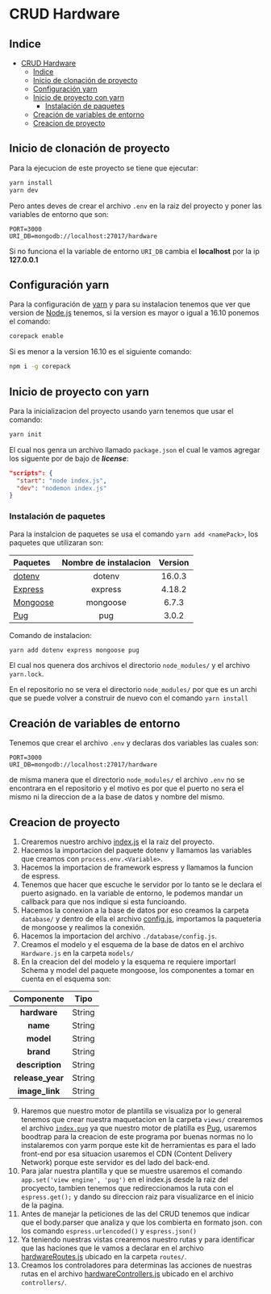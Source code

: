 # CRUD Hardware 

## Indice

- [CRUD Hardware](#crud-hardware)
  - [Indice](#indice)
  - [Inicio de clonación de proyecto](#inicio-de-clonación-de-proyecto)
  - [Configuración yarn](#configuración-yarn)
  - [Inicio de proyecto con yarn](#inicio-de-proyecto-con-yarn)
    - [Instalación de paquetes](#instalación-de-paquetes)
  - [Creación de variables de entorno](#creación-de-variables-de-entorno)
  - [Creacion de proyecto](#creacion-de-proyecto)

## Inicio de clonación de proyecto
Para la ejecucion de este proyecto se tiene que ejecutar:

```sh
yarn install
yarn dev
```

Pero antes deves de crear el archivo `.env` en la raiz del proyecto y poner las variables de entorno que son:

```env
PORT=3000
URI_DB=mongodb://localhost:27017/hardware
```

Si no funciona el la variable de entorno `URI_DB` cambia el **localhost** por la ip **127.0.0.1**

## Configuración yarn

Para la configuración de [yarn](https://yarnpkg.com/) y para su instalacion tenemos que ver que version de [Node.js](https://nodejs.org/) tenemos, si la version es mayor o igual a 16.10 ponemos el comando:

```sh
corepack enable
``` 

Si es menor a la version 16.10 es el siguiente comando:

```sh
npm i -g corepack
```

## Inicio de proyecto con yarn 

Para la inicializacion del proyecto usando yarn tenemos que usar el comando:

```sh
yarn init
```

El cual nos genra un archivo llamado `package.json` el cual le vamos agregar los siguente por de bajo de **_license_**:

```json
"scripts": {
  "start": "node index.js",
  "dev": "nodemon index.js"
}
```

### Instalación de paquetes

Para la instalcion de paquetes se usa el comando `yarn add <namePack>`, los paquetes que utilizaran son:

|Paquetes|Nombre de instalacion|Version|
|:---- |:----:|:----:|
|[dotenv](https://github.com/motdotla/dotenv)|dotenv|16.0.3|
|[Express](http://expressjs.com/)|express|4.18.2|
|[Mongoose](https://mongoosejs.com/)|mongoose|6.7.3|
|[Pug](https://pugjs.org/api/getting-started.html)|pug|3.0.2|

Comando de instalacion:

```sh
yarn add dotenv express mongoose pug
```
El cual nos quenera dos archivos el directorio `node_modules/` y el archivo `yarn.lock`.

En el repositorio no se vera el directorio `node_modules/` por que es un archi que se puede volver a construir de nuevo con el comando `yarn install` 

## Creación de variables de entorno

Tenemos que crear el archivo `.env` y declaras dos variables las cuales son:

```env
PORT=3000
URI_DB=mongodb://localhost:27017/hardware
```
de misma manera que el directorio `node_modules/` el archivo `.env` no se encontrara en el repositorio y el motivo es por que el puerto no sera el mismo ni la direccion de a la base de datos y nombre del mismo.

## Creacion de proyecto

1. Crearemos nuestro archivo [index.js](./index.js) el la raiz del proyecto.
2. Hacemos la importacion del paquete dotenv y llamamos las variables que creamos con `process.env.<Variable>`.
3. Hacemos la importacion de framework espress y llamamos la funcion de espress.
4. Tenemos que hacer que escuche le servidor por lo tanto se le declara el puerto asignado. en la variable de entorno, le podemos mandar un callback para que nos indique si esta funcioando.
5. Hacemos la conexion a la base de datos por eso creamos la carpeta `database/` y dentro de ella el archivo [config.js](./database/config.js), importamos la paqueteria de mongoose y realimos la conexión.
6. Hacemos la importacion del archivo `./database/config.js`.
7. Creamos el modelo y el esquema de la base de datos en el archivo `Hardware.js` en la carpeta `models/`
8. En la creacion del del modelo y la esquema re requiere importarl Schema y model del paquete mongoose, los componentes a tomar en cuenta en el esquema son:

|Componente|Tipo|
|:----:|:----:|
|**hardware**|String|
|**name**|String|
|**model**|String|
|**brand**|String|
|**description**|String|
|**release_year**|String|
|**image_link**|String|

9. Haremos que nuestro motor de plantilla se visualiza por lo general tenemos que crear nuestra maquetacion en la carpeta `views/` crearemos el archivo [`index.pug`](./views/index.pug) ya que nuestro motor de platilla es [Pug](https://pugjs.org/api/getting-started.html), usaremos boodtrap para la creacion de este programa por buenas normas no lo instalaremos con yarm porque este kit de herramientas es para el lado front-end por esa situacion usaremos el CDN (Content Delivery Network) porque este servidor es del lado del back-end.
10. Para jalar nuestra plantilla y que se muestre usaremos el comando `app.set('view engine', 'pug')` en el index.js desde la raiz del procyecto, tambien tenemos que redireccionamos la ruta con el `espress.get();` y dando su direccion raiz para visualizarce en el inicio de la pagina.
11. Antes de manejar la peticiones de las del CRUD tenemos que indicar que el body.parser que analiza y que los combierta en formato json. con los comando `espress.urlencoded()` y `espress.json()`
12. Ya teniendo nuestras vistas crearemos nuestro rutas y para identificar que las haciones que le vamos a declarar en el archivo [hardwareRoutes.js](./routes/hardwareRoutes.js) ubicado en la carpeta `routes/`. 
13. Creamos los controladores para determinas las acciones de nuestras rutas en el archivo [hardwareControllers.js](./controllers/hardwareControllers.js) ubicado en el archivo `controllers/`.